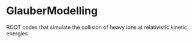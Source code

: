 # GlauberModelling
ROOT codes that simulate the collision of heavy ions at relativistic kinetic energies
